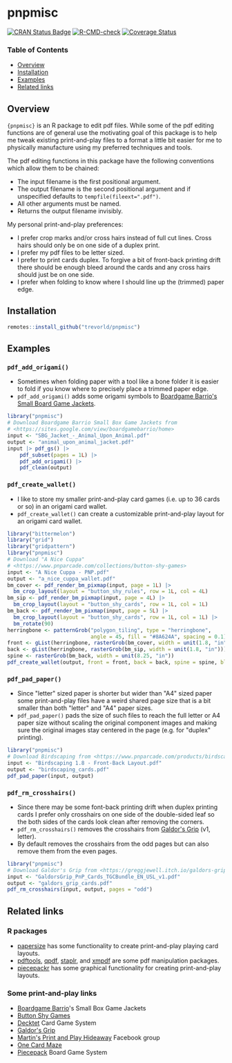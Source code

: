 # pnpmisc

[![CRAN Status Badge](https://www.r-pkg.org/badges/version/pnpmisc)](https://cran.r-project.org/package=pnpmisc)
[![R-CMD-check](https://github.com/trevorld/pnpmisc/actions/workflows/R-CMD-check.yaml/badge.svg?branch=main)](https://github.com/trevorld/pnpmisc/actions)
[![Coverage Status](https://codecov.io/gh/trevorld/pnpmisc/branch/main/graph/badge.svg)](https://app.codecov.io/gh/trevorld/pnpmisc)

### Table of Contents

* [Overview](#overview)
* [Installation](#installation)
* [Examples](#examples)
* [Related links](#related)

## <a name="overview">Overview</a>

`{pnpmisc}` is an R package to edit pdf files.
While some of the pdf editing functions are of general use the motivating goal of this package
is to help me tweak existing print-and-play files to a format a little
bit easier for me to physically manufacture using my preferred techniques and tools.

The pdf editing functions in this package have the following conventions which allow them to be chained:

* The input filename is the first positional argument.
* The output filename is the second positional argument and if unspecified defaults to `tempfile(fileext=".pdf")`.
* All other arguments must be named.
* Returns the output filename invisibly.

My personal print-and-play preferences:

* I prefer crop marks and/or cross hairs instead of full cut lines.  Cross hairs should only be on one side of a duplex print.
* I prefer my pdf files to be letter sized.
* I prefer to print cards duplex.  To forgive a bit of front-back printing drift there should be enough bleed around the cards and any cross hairs should just be on one side.
* I prefer when folding to know where I should line up the (trimmed) paper edge.

## <a name="installation">Installation</a>


``` r
remotes::install_github("trevorld/pnpmisc")
```

## <a name="examples">Examples</a>

### `pdf_add_origami()`

* Sometimes when folding paper with a tool like a bone folder it is easier to fold if you
know where to precisely place a trimmed paper edge.
* `pdf_add_origami()` adds some origami symbols to
[Boardgame Barrio's Small Board Game Jackets](https://sites.google.com/view/boardgamebarrio/home).


``` r
library("pnpmisc")
# Download Boardgame Barrio Small Box Game Jackets from
# <https://sites.google.com/view/boardgamebarrio/home>
input <- "SBG_Jacket_-_Animal_Upon_Animal.pdf"
output <- "animal_upon_animal_jacket.pdf"
input |> pdf_gs() |>
    pdf_subset(pages = 1L) |>
    pdf_add_origami() |>
    pdf_clean(output)
```

### `pdf_create_wallet()`

* I like to store my smaller print-and-play card games (i.e. up to 36 cards or so) in an origami card wallet.
* `pdf_create_wallet()` can create a customizable print-and-play layout for an origami card wallet.


``` r
library("bittermelon")
library("grid")
library("gridpattern")
library("pnpmisc")
# Download "A Nice Cuppa"
# <https://www.pnparcade.com/collections/button-shy-games>
input <- "A Nice Cuppa - PNP.pdf"
output <- "a_nice_cuppa_wallet.pdf"
bm_cover <- pdf_render_bm_pixmap(input, page = 1L) |>
  bm_crop_layout(layout = "button_shy_rules", row = 1L, col = 4L)
bm_sip <- pdf_render_bm_pixmap(input, page = 4L) |>
  bm_crop_layout(layout = "button_shy_cards", row = 1L, col = 1L)
bm_back <- pdf_render_bm_pixmap(input, page = 5L) |>
  bm_crop_layout(layout = "button_shy_cards", row = 1L, col = 1L) |>
  bm_rotate(90)
herringbone <- patternGrob("polygon_tiling", type = "herringbone",
                           angle = 45, fill = "#8A624A", spacing = 0.1)
front <- gList(herringbone, rasterGrob(bm_cover, width = unit(1.8, "in")))
back <- gList(herringbone, rasterGrob(bm_sip, width = unit(1.8, "in")))
spine <- rasterGrob(bm_back, width = unit(8.25, "in"))
pdf_create_wallet(output, front = front, back = back, spine = spine, bleed = 0.125)
```

### `pdf_pad_paper()`

* Since "letter" sized paper is shorter but wider than "A4" sized paper some print-and-play files have a
weird shared page size that is a bit smaller than both "letter" and "A4" paper sizes.
* `pdf_pad_paper()` pads the size of such files to reach the full letter or A4 paper size without scaling the original component images and making sure the original images stay centered in the page (e.g. for "duplex" printing).


``` r
library("pnpmisc")
# Download Birdscaping from <https://www.pnparcade.com/products/birdscaping>
input <- "Birdscaping 1.8 - Front-Back Layout.pdf"
output <- "birdscaping_cards.pdf"
pdf_pad_paper(input, output)
```

### `pdf_rm_crosshairs()`

* Since there may be some font-back printing drift when duplex printing cards
  I prefer only crosshairs on one side of the double-sided leaf so the both sides of the cards look clean after removing the corners.
* `pdf_rm_crosshairs()` removes the crosshairs from [Galdor's Grip](https://greggjewell.itch.io/galdors-grip) (v1, letter).
* By default removes the crosshairs from the odd pages but can also remove them from the even pages.


``` r
library("pnpmisc")
# Download Galdor's Grip from <https://greggjewell.itch.io/galdors-grip>
input <- "GaldorsGrip_PnP_Cards_TGCBundle_EN_USL_v1.pdf"
output <- "galdors_grip_cards.pdf"
pdf_rm_crosshairs(input, output, pages = "odd")
```

## <a name="related">Related links</a>

### R packages

* [papersize](https://github.com/elipousson/papersize) has some functionality to create print-and-play playing card layouts.
* [pdftools](https://github.com/ropensci/pdftools), [qpdf](https://github.com/ropensci/qpdf), [staplr](https://github.com/pridiltal/staplr), and [xmpdf](https://github.com/trevorld/r-xmpdf) are some pdf manipulation packages.
* [piecepackr](https://github.com/piecepackr/piecepackr) has some graphical functionality for creating print-and-play layouts.

### Some print-and-play links

* [Boardgame Barrio](https://sites.google.com/view/boardgamebarrio)'s Small Box Game Jackets
* [Button Shy Games](https://buttonshygames.com/)
* [Decktet](https://www.decktet.com/) Card Game System
* [Galdor's Grip](https://greggjewell.itch.io/galdors-grip)
* [Martin's Print and Play Hideaway](https://www.facebook.com/groups/pnphideaway/) Facebook group
* [One Card Maze](https://onecardmaze.com/)
* [Piecepack](https://ludism.org/ppwiki/Downloadable_Piecepack_Sets) Board Game System
